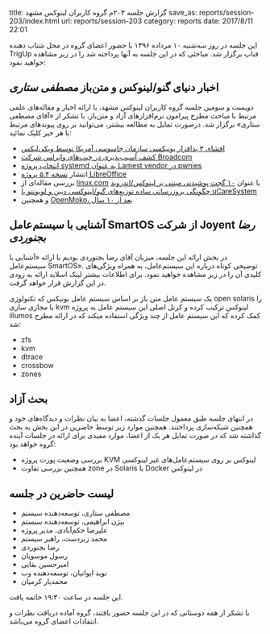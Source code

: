 title: گزارش جلسه ۲۰۳م گروه کاربران لینوکس مشهد
save_as: reports/session-203/index.html
url: reports/session-203
category: reports
date: 2017/8/11 22:01

این جلسه در روز سه‌شنبه ۱۰ مرداده ۱۳۹۶ با حضور اعضای گروه در محل شتاب دهنده TrigUp فناپ برگزار شد. مباحثی که در این
جلسه به آنها پرداخته شد را در زیر مشاهده خواهید نمود:
<!--more-->

## اخبار دنیای گنو/لینوکس و متن‌باز *مصطفی ستاری*
دویست و سومین جلسه گروه کاربران لینوکس مشهد، با ارائه‌ اخبار و مقاله‌های علمی مرتبط با مباحث مطرح پیرامون نرم‌افزارهای
آزاد و متن‌باز، با تشکر از «آقای مصطفی ستاری» برگزار شد. درصورت تمایل به مطالعه بیشتر، می‌توانید بر روی پیوند‌های مرتبط با هر خبر
کلیک نمائید:

-  [افشای ۳ بدافزار یونیکسی سازمان جاسوسی آمریکا توسط ویکی‌لیکس][1]
- [کشف آسیب‌پذیری در چیپ‌های وایرلس شرکت Broadcom][2]
- [انتخاب پروژه systemd به عنوان Lamest vendor در pwnies][3]
- انتشار [نسخه ۵.۴ پروژه LibreOffice][4]
- بررسی مقاله‌ای از [linux.com][5] با عنوان [۱۰ گجت پوشیدنی مبتنی بر لینوکس/اندروید][6]
- [چگونگی بروزرسانی ساده توزیع‌های گنو/لینوکسی دبین و لوبونتو با uCareSystem][7] 
- و همچنین [OpenMoko، بعد از ۱۰ سال][9]

## آشنایی با سیستم‌عامل SmartOS از شرکت Joyent *رضا بجنوردی*
در بخش ارائه این جلسه، میزبان آقای رضا بجنوردی بودیم با ارائه «آشنایی با سیستم‌عامل SmartOS». توضیحی کوتاه درباره این سیستم‌عامل، به همراه ویژگی‌های کلیدی آن را در زیر مشاهده خواهید نمود. برای اطلاعات بیشتر لینک اسلاید ارائه به زودی در این گزارش قرار خواهد گرفت.

یک سیستم عامل متن باز بر اساس سیستم عامل یونیکس که تکنولوژی open solaris را با مجازی سازی kvm لینوکس ترکیب کرده و کرنل اصلی این سیستم عامل به پروژه illumos کمک کرده که این سیستم عامل از چند ویژگی استفاده میکند که در ارائه مطرح شد:

- zfs
- kvm
- dtrace
- crossbow
- zones

## بحث آزاد
در انتهای جلسه طبق معمول جلسات گذشته، اعضا به بیان نظرات و دیدگاه‌های خود و همچنین شبکه‌سازی پرداختند. همچنین موارد زیر توسط حاضرین در این بخش به بحث گذاشته شد که در صورت تمایل هر یک از اعضا، موارد مفیدی برای ارائه در جلسات آینده گروه  خواهد بود:

- بررسی وضعیت پورت پروژه KVM لینوکس بر روی سیستم‌عامل‌های غیر لینوکسی
- همچنین بررسی تفاوت zone در Solaris با Docker در لینوکس

## لیست حاضرین در جلسه
- مصطفی ستاری، توسعه‌دهنده سیستم
- بیژن ابراهیمی، توسعه‌دهنده سیستم
- علیرضا حکم‌آبادی، مدیر پروژه
- محمد زبردست، راهبر سیستم
- رضا بجنوردی
- رسول موسویان
- امیرحسین بقایی
- نوید ایوانیان، توسعه‌دهنده وب
- محمدیار کرمیان

این جلسه در ساعت ۱۹:۳۰ خاتمه یافت.

با  تشکر از همه دوستانی که در این جلسه حضور یافتند، گروه آماده دریافت نظرات و انتقادات اعضای گروه می‌باشد.

[1]: https://www.hackread.com/wikileaks-cia-3-linux-macos-malware-aeris-achilles-seapea/
[2]: https://www.wired.com/story/broadpwn-wi-fi-vulnerability-ios-android/
[3]: https://www.theregister.co.uk/2017/07/28/black_hat_pwnie_awards/
[4]: https://lwn.net/Articles/729217/
[5]: http://linux.com
[6]: https://www.linux.com/news/10-linux-or-android-based-smart-eyewear-devices
[7]: https://www.linux.com/learn/intro-to-linux/2017/7/easily-update-ubuntu-and-debian-systems-ucaresystem-core
[8]: http://www.vanille.de/openmoko-10-years-after-mickeys-story/
[9]: http://www.vanille.de/openmoko-10-years-after-mickeys-story/
